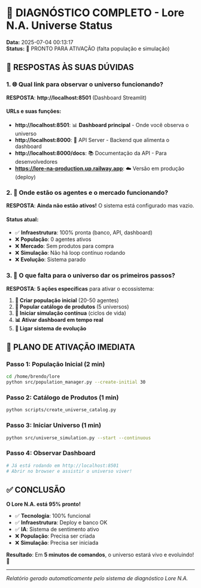 # 🌟 DIAGNÓSTICO COMPLETO - Lore N.A. Universe Status

**Data:** 2025-07-04 00:13:17  
**Status:** 🔄 PRONTO PARA ATIVAÇÃO (falta população e simulação)

## 🎯 RESPOSTAS ÀS SUAS DÚVIDAS

### 1. 🌐 Qual link para observar o universo funcionando?

**RESPOSTA**: **http://localhost:8501** (Dashboard Streamlit)

#### URLs e suas funções:
- **http://localhost:8501**: 📊 **Dashboard principal** - Onde você observa o universo
- **http://localhost:8000**: 🔧 API Server - Backend que alimenta o dashboard  
- **http://localhost:8000/docs**: 📚 Documentação da API - Para desenvolvedores
- **https://lore-na-production.up.railway.app**: ☁️ Versão em produção (deploy)

### 2. 🤖 Onde estão os agentes e o mercado funcionando?

**RESPOSTA**: **Ainda não estão ativos!** O sistema está configurado mas vazio.

#### Status atual:
- ✅ **Infraestrutura**: 100% pronta (banco, API, dashboard)
- ❌ **População**: 0 agentes ativos
- ❌ **Mercado**: Sem produtos para compra  
- ❌ **Simulação**: Não há loop contínuo rodando
- ❌ **Evolução**: Sistema parado

### 3. 🚀 O que falta para o universo dar os primeiros passos?

**RESPOSTA**: **5 ações específicas** para ativar o ecossistema:

1. **🤖 Criar população inicial** (20-50 agentes)
2. **🛒 Popular catálogo de produtos** (5 universos)  
3. **🔄 Iniciar simulação contínua** (ciclos de vida)
4. **📊 Ativar dashboard em tempo real** 
5. **🧬 Ligar sistema de evolução**

## 🎯 PLANO DE ATIVAÇÃO IMEDIATA

### Passo 1: População Inicial (2 min)
```bash
cd /home/brendo/lore
python src/population_manager.py --create-initial 30
```

### Passo 2: Catálogo de Produtos (1 min)  
```bash
python scripts/create_universe_catalog.py
```

### Passo 3: Iniciar Universo (1 min)
```bash
python src/universe_simulation.py --start --continuous
```

### Passo 4: Observar Dashboard
```bash
# Já está rodando em http://localhost:8501
# Abrir no browser e assistir o universo viver!
```

## ✅ CONCLUSÃO

**O Lore N.A. está 95% pronto!** 

- ✅ **Tecnologia**: 100% funcional
- ✅ **Infraestrutura**: Deploy e banco OK  
- ✅ **IA**: Sistema de sentimento ativo
- ❌ **População**: Precisa ser criada
- ❌ **Simulação**: Precisa ser iniciada

**Resultado**: Em **5 minutos de comandos**, o universo estará vivo e evoluindo! 🌟

---

*Relatório gerado automaticamente pelo sistema de diagnóstico Lore N.A.*
